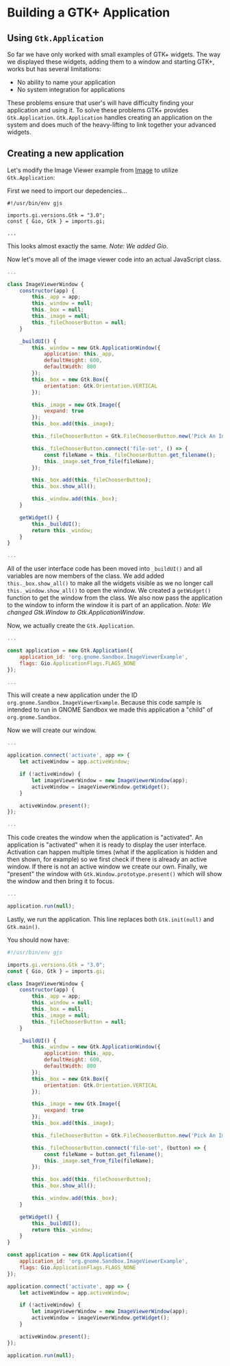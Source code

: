# Building a GTK+ Application

## Using `Gtk.Application`

So far we have only worked with small examples of GTK+ widgets. The way we displayed these widgets, adding them to a window and starting GTK+, works but has several limitations:

- No ability to name your application
- No system integration for applications

These problems ensure that user's will have difficulty finding your application and using it. To solve these problems GTK+ provides `Gtk.Application`. `Gtk.Application` handles creating an application on the system and does much of the heavy-lifting to link together your advanced widgets.

## Creating a new application

Let's modify the Image Viewer example from [Image](./09-images.html) to utilize `Gtk.Application`:

First we need to import our depedencies...

```js{6}
#!/usr/bin/env gjs

imports.gi.versions.Gtk = "3.0";
const { Gio, Gtk } = imports.gi;

...
```

This looks almost exactly the same. *Note: We added Gio*.

Now let's move all of the image viewer code into an actual JavaScript class.

```js
...

class ImageViewerWindow {
    constructor(app) {
        this._app = app;
        this._window = null;
        this._box = null;
        this._image = null;
        this._fileChooserButton = null;
    }

    _buildUI() {
        this._window = new Gtk.ApplicationWindow({
            application: this._app,
            defaultHeight: 600,
            defaultWidth: 800
        });
        this._box = new Gtk.Box({
            orientation: Gtk.Orientation.VERTICAL
        });

        this._image = new Gtk.Image({
            vexpand: true
        });
        this._box.add(this._image);

        this._fileChooserButton = Gtk.FileChooserButton.new('Pick An Image', Gtk.FileChooserAction.OPEN);

        this._fileChooserButton.connect('file-set', () => {
            const fileName = this._fileChooserButton.get_filename();
            this._image.set_from_file(fileName);
        });

        this._box.add(this._fileChooserButton);
        this._box.show_all();

        this._window.add(this._box);
    }

    getWidget() {
        this._buildUI();
        return this._window;
    }
}

...
```

All of the user interface code has been moved into `_buildUI()` and all variables are now members of the class. We add added `this._box.show_all()` to make all the widgets visible as we no longer call `this._window.show_all()` to open the window. We created a `getWidget()` function to get the window from the class. We also now pass the application to the window to inform the window it is part of an application. *Note: We changed Gtk.Window to Gtk.ApplicationWindow*.

Now, we actually create the `Gtk.Application`.

```js
...

const application = new Gtk.Application({
    application_id: 'org.gnome.Sandbox.ImageViewerExample',
    flags: Gio.ApplicationFlags.FLAGS_NONE
});

...
```

This will create a new application under the ID `org.gnome.Sandbox.ImageViewerExample`. Because this code sample is intended to run in GNOME Sandbox we made this application a "child" of `org.gnome.Sandbox`.

Now we will create our window.

```js
...

application.connect('activate', app => {
    let activeWindow = app.activeWindow;

    if (!activeWindow) {
        let imageViewerWindow = new ImageViewerWindow(app);
        activeWindow = imageViewerWindow.getWidget();
    }

    activeWindow.present();
});

...
```

This code creates the window when the application is "activated". An application is "activated" when it is ready to display the user interface. Activation can happen multiple times (what if the application is hidden and then shown, for example) so we first check if there is already an active window. If there is not an active window we create our own. Finally, we "present" the window with `Gtk.Window.prototype.present()` which will show the window and then bring it to focus.

```js
...

application.run(null);
```

Lastly, we run the application. This line replaces both `Gtk.init(null)` and `Gtk.main()`.

You should now have: 

```js
#!/usr/bin/env gjs

imports.gi.versions.Gtk = "3.0";
const { Gio, Gtk } = imports.gi;

class ImageViewerWindow {
    constructor(app) {
        this._app = app;
        this._window = null;
        this._box = null;
        this._image = null;
        this._fileChooserButton = null;
    }

    _buildUI() {
        this._window = new Gtk.ApplicationWindow({
            application: this._app,
            defaultHeight: 600,
            defaultWidth: 800
        });
        this._box = new Gtk.Box({
            orientation: Gtk.Orientation.VERTICAL
        });

        this._image = new Gtk.Image({
            vexpand: true
        });
        this._box.add(this._image);

        this._fileChooserButton = Gtk.FileChooserButton.new('Pick An Image', Gtk.FileChooserAction.OPEN);

        this._fileChooserButton.connect('file-set', (button) => {
            const fileName = button.get_filename();
            this._image.set_from_file(fileName);
        });

        this._box.add(this._fileChooserButton);
        this._box.show_all();

        this._window.add(this._box);
    }

    getWidget() {
        this._buildUI();
        return this._window;
    }
}

const application = new Gtk.Application({
    application_id: 'org.gnome.Sandbox.ImageViewerExample',
    flags: Gio.ApplicationFlags.FLAGS_NONE
});

application.connect('activate', app => {
    let activeWindow = app.activeWindow;

    if (!activeWindow) {
        let imageViewerWindow = new ImageViewerWindow(app);
        activeWindow = imageViewerWindow.getWidget();
    }

    activeWindow.present();
});

application.run(null);
```

